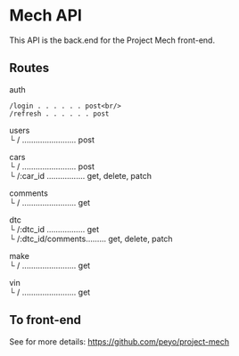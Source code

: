 # Mech API

This API is the back.end for the Project Mech front-end.

## Routes
auth
```
/login . . . . . . post<br/>
/refresh . . . . . . post
```

users<br/>
└ / ........................ post

cars<br/>
└ / ........................ post<br/>
└ /:car_id ................. get, delete, patch

comments<br/>
└ / ........................ get

dtc<br/>
└ /:dtc_id ................. get<br/>
└ /:dtc_id/comments......... get, delete, patch

make<br/>
└ / ........................ get

vin<br/>
└ / ........................ get

## To front-end
See for more details: https://github.com/peyo/project-mech
